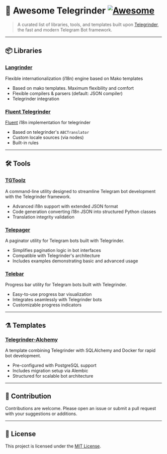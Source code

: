 # 🧠 Awesome Telegrinder [![Awesome](https://awesome.re/badge.svg)](https://awesome.re)

> A curated list of libraries, tools, and templates built upon [Telegrinder](https://github.com/timoniq/telegrinder), the fast and modern Telegram Bot framework.

---

## 📦 Libraries

### [Langrinder](https://github.com/ventuero/langrinder)

Flexible internationalization (i18n) engine based on Mako templates

- Based on mako templates. Maximum flexibility and comfort
- Flexible compilers & parsers (default: JSON compiler)
- Telegrinder integration


### [Fluent Telegrinder](https://github.com/ventuero/fluent-telegrinder)

[Fluent](https://projectfluent.org) i18n implementation for telegrinder

- Based on telegrinder's `ABCTranslator`
- Custom locale sources (via nodes)
- Built-in rules

---

## 🛠 Tools

### [TGToolz](https://github.com/prostomarkeloff/tgtoolz)

A command-line utility designed to streamline Telegram bot development with the Telegrinder framework.

- Advanced i18n support with extended JSON format
- Code generation converting i18n JSON into structured Python classes
- Translation integrity validation

### [Telepager](https://github.com/prostomarkeloff/telepager)

A paginator utility for Telegram bots built with Telegrinder.

- Simplifies pagination logic in bot interfaces
- Compatible with Telegrinder's architecture
- Includes examples demonstrating basic and advanced usage

### [Telebar](https://github.com/prostomarkeloff/telebar)

Progress bar utility for Telegram bots built with Telegrinder.

- Easy-to-use progress bar visualization
- Integrates seamlessly with Telegrinder bots
- Customizable progress indicators

---

## ⚗️ Templates

### [Telegrinder-Alchemy](https://github.com/prostomarkeloff/telegrinder-alchemy)

A template combining Telegrinder with SQLAlchemy and Docker for rapid bot development.

- Pre-configured with PostgreSQL support
- Includes migration setup via Alembic
- Structured for scalable bot architecture

---

## 🤝 Contribution

Contributions are welcome. Please open an issue or submit a pull request with your suggestions or additions.

---

## 📄 License

This project is licensed under the [MIT License](LICENSE).
